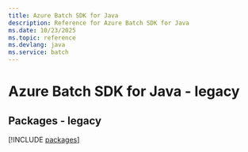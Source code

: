 ```yaml
---
title: Azure Batch SDK for Java
description: Reference for Azure Batch SDK for Java
ms.date: 10/23/2025
ms.topic: reference
ms.devlang: java
ms.service: batch
---
```

# Azure Batch SDK for Java - legacy
## Packages - legacy
[!INCLUDE [packages](batch-index.md)]